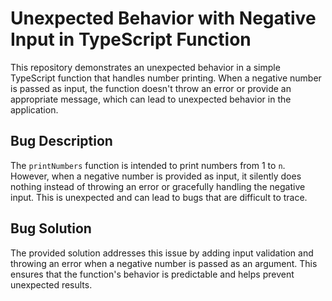 # Unexpected Behavior with Negative Input in TypeScript Function

This repository demonstrates an unexpected behavior in a simple TypeScript function that handles number printing. When a negative number is passed as input, the function doesn't throw an error or provide an appropriate message, which can lead to unexpected behavior in the application. 

## Bug Description

The `printNumbers` function is intended to print numbers from 1 to `n`. However, when a negative number is provided as input, it silently does nothing instead of throwing an error or gracefully handling the negative input. This is unexpected and can lead to bugs that are difficult to trace.

## Bug Solution

The provided solution addresses this issue by adding input validation and throwing an error when a negative number is passed as an argument.  This ensures that the function's behavior is predictable and helps prevent unexpected results.